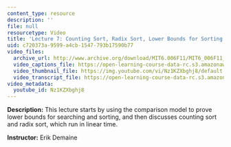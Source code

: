 ```yaml
---
content_type: resource
description: ''
file: null
resourcetype: Video
title: 'Lecture 7: Counting Sort, Radix Sort, Lower Bounds for Sorting'
uid: c720373a-9599-a4cb-1547-793b17590b77
video_files:
  archive_url: http://www.archive.org/download/MIT6.006F11/MIT6_006F11_lec07_300k.mp4
  video_captions_file: https://open-learning-course-data-rc.s3.amazonaws.com/6-006-introduction-to-algorithms-fall-2011/3507543a0b115ab08261e225d1635d20_Nz1KZXbghj8.vtt
  video_thumbnail_file: https://img.youtube.com/vi/Nz1KZXbghj8/default.jpg
  video_transcript_file: https://open-learning-course-data-rc.s3.amazonaws.com/6-006-introduction-to-algorithms-fall-2011/7392afcfcced991eeb067c822e9ace04_Nz1KZXbghj8.pdf
video_metadata:
  youtube_id: Nz1KZXbghj8
---
```


**Description:** This lecture starts by using the comparison model to prove lower bounds for searching and sorting, and then discusses counting sort and radix sort, which run in linear time.

**Instructor:** Erik Demaine